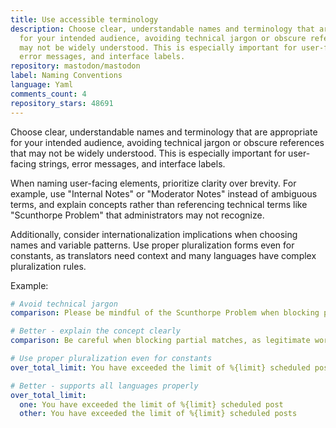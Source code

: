 ```yaml
---
title: Use accessible terminology
description: Choose clear, understandable names and terminology that are appropriate
  for your intended audience, avoiding technical jargon or obscure references that
  may not be widely understood. This is especially important for user-facing strings,
  error messages, and interface labels.
repository: mastodon/mastodon
label: Naming Conventions
language: Yaml
comments_count: 4
repository_stars: 48691
---
```


Choose clear, understandable names and terminology that are appropriate for your intended audience, avoiding technical jargon or obscure references that may not be widely understood. This is especially important for user-facing strings, error messages, and interface labels.

When naming user-facing elements, prioritize clarity over brevity. For example, use "Internal Notes" or "Moderator Notes" instead of ambiguous terms, and explain concepts rather than referencing technical terms like "Scunthorpe Problem" that administrators may not recognize.

Additionally, consider internationalization implications when choosing names and variable patterns. Use proper pluralization forms even for constants, as translators need context and many languages have complex pluralization rules.

Example:
```yaml
# Avoid technical jargon
comparison: Please be mindful of the Scunthorpe Problem when blocking partial matches

# Better - explain the concept clearly  
comparison: Be careful when blocking partial matches, as legitimate words may contain blocked terms

# Use proper pluralization even for constants
over_total_limit: You have exceeded the limit of %{limit} scheduled posts

# Better - supports all languages properly
over_total_limit:
  one: You have exceeded the limit of %{limit} scheduled post
  other: You have exceeded the limit of %{limit} scheduled posts
```